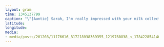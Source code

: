 ```yaml
---
layout: gram
time: 1345137799
caption: "\"[Auntie] Sarah, I'm really impressed with your milk collection.\" - Oly"
latitude: 
longitude: 
media:
- media/posts/201208/11176616_817218038369355_1219760838_n_17842285414000351.jpg
---
```

